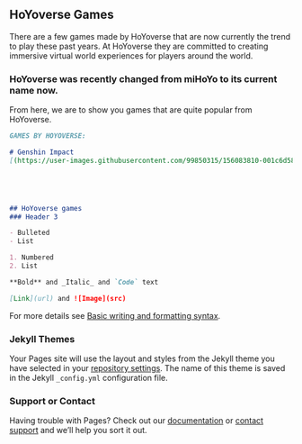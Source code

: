 ## HoYoverse Games 



There are a few games made by HoYoverse that are now currently the trend to play these past years. At HoYoverse they are committed to creating immersive virtual world experiences for players around the world. 

### HoYoverse was recently changed from miHoYo to its current name now.

From here, we are to show you games that are quite popular from HoYoverse.

```markdown
GAMES BY HOYOVERSE:

# Genshin Impact
[(https://user-images.githubusercontent.com/99850315/156083810-001c6d58-4864-462e-8542-647ee162d9b6.png)]





## HoYoverse games
### Header 3

- Bulleted
- List

1. Numbered
2. List

**Bold** and _Italic_ and `Code` text

[Link](url) and ![Image](src)
```

For more details see [Basic writing and formatting syntax](https://docs.github.com/en/github/writing-on-github/getting-started-with-writing-and-formatting-on-github/basic-writing-and-formatting-syntax).

### Jekyll Themes

Your Pages site will use the layout and styles from the Jekyll theme you have selected in your [repository settings](https://github.com/fr1nce/fr1nce.github.io/settings/pages). The name of this theme is saved in the Jekyll `_config.yml` configuration file.

### Support or Contact

Having trouble with Pages? Check out our [documentation](https://docs.github.com/categories/github-pages-basics/) or [contact support](https://support.github.com/contact) and we’ll help you sort it out.
